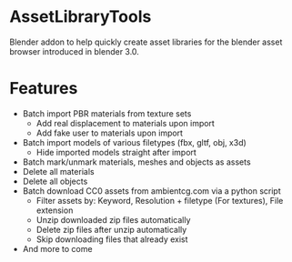 # AssetLibraryTools

Blender addon to help quickly create asset libraries for the blender asset browser introduced in blender 3.0.

# Features
* Batch import PBR materials from texture sets
  * Add real displacement to materials upon import
  * Add fake user to materials upon import
* Batch import models of various filetypes (fbx, gltf, obj, x3d)
  * Hide imported models straight after import
* Batch mark/unmark materials, meshes and objects as assets
* Delete all materials
* Delete all objects
* Batch download CC0 assets from ambientcg.com via a python script
  * Filter assets by: Keyword, Resolution + filetype (For textures), File extension
  * Unzip downloaded zip files automatically
  * Delete zip files after unzip automatically
  * Skip downloading files that already exist
* And more to come
